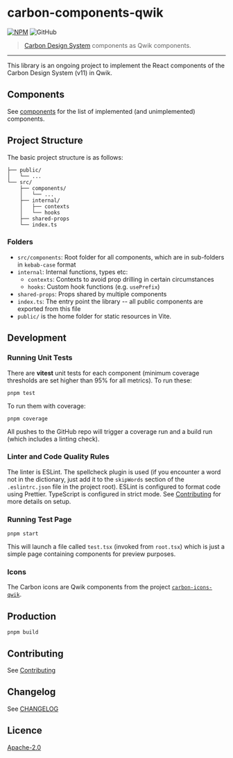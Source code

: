 # carbon-components-qwik

[![NPM][npm]][npm-url]
![GitHub](https://img.shields.io/github/license/iancharlesdouglas/carbon-components-qwik?color=262626&style=for-the-badge)

> [Carbon Design System](https://github.com/carbon-design-system) components as Qwik components.  

---

This library is an ongoing project to implement the React components of the Carbon Design System (v11) in Qwik.

## Components
See [components](COMPONENTS.md) for the list of implemented (and unimplemented) components.

## Project Structure
The basic project structure is as follows:

```
├── public/
│   └── ...
└── src/
    ├── components/
    │   └── ...
    ├── internal/
    │   ├── contexts
    │   └── hooks
    ├── shared-props
    └── index.ts
```
### Folders
- `src/components`: Root folder for all components, which are in sub-folders in `kebab-case` format
- `internal`: Internal functions, types etc:
  - `contexts`: Contexts to avoid prop drilling in certain circumstances
  - `hooks`: Custom hook functions (e.g. `usePrefix`)
- `shared-props`: Props shared by multiple components
- `index.ts`: The entry point the library -- all public components are exported from this file
- `public/` is the home folder for static resources in Vite.

## Development

### Running Unit Tests
There are **vitest** unit tests for each component (minimum coverage thresholds are set higher than 95% for all metrics).  To run these:
```
pnpm test
```
To run them with coverage:
```
pnpm coverage
```
All pushes to the GitHub repo will trigger a coverage run and a build run (which includes a linting check).

### Linter and Code Quality Rules
The linter is ESLint.  The spellcheck plugin is used (if you encounter a word not in the dictionary, just add it to the `skipWords` section of the `.eslintrc.json` file in the project root).  ESLint is configured to format code using Prettier.  TypeScript is configured in strict mode.  See [Contributing](CONTRIBUTING.md) for more details on setup.

### Running Test Page
```
pnpm start
```
This will launch a file called `test.tsx` (invoked from `root.tsx`) which is just a simple page containing components for preview purposes.

### Icons
The Carbon icons are Qwik components from the project [`carbon-icons-qwik`](https://github.com/iancharlesdouglas/carbon-icons-qwik).

## Production

```
pnpm build
```

## Contributing
See [Contributing](CONTRIBUTING)

## Changelog
See [CHANGELOG](CHANGELOG)

## Licence
[Apache-2.0](LICENSE)

[npm]: https://img.shields.io/npm/v/carbon-components-qwik.svg?color=262626&style=for-the-badge
[npm-url]: https://npmjs.com/package/carbon-components-qwik
